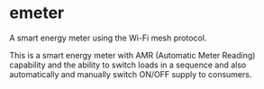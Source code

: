 # emeter
A smart energy meter using the Wi-Fi mesh protocol.

This is a smart energy meter with AMR (Automatic Meter Reading) capability and the ability to switch loads in a sequence and also automatically and manually switch ON/OFF supply to consumers.
